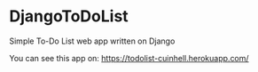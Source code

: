 # DjangoToDoList
Simple To-Do List web app written on Django

You can see this app on: 
https://todolist-cuinhell.herokuapp.com/